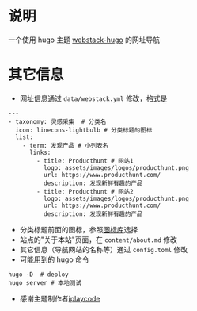 # 说明
一个使用 hugo 主题 [webstack-hugo](https://github.com/iplaycode/webstack-hugo) 的网址导航
# 其它信息
- 网址信息通过  `data/webstack.yml` 修改，格式是
```
---
- taxonomy: 灵感采集  # 分类名
  icon: linecons-lightbulb # 分类标题的图标
  list: 
    - term: 发现产品 # 小列表名
      links:
        - title: Producthunt # 网站1
          logo: assets/images/logos/producthunt.png
          url: https://www.producthunt.com/
          description: 发现新鲜有趣的产品
        - title: Producthunt # 网站2
          logo: assets/images/logos/producthunt.png
          url: https://www.producthunt.com/
          description: 发现新鲜有趣的产品
```
- 分类标题前面的图标，参照[图标库](https://fontawesome.com.cn/faicons/)选择
- 站点的"关于本站"页面，在 `content/about.md` 修改
- 其它信息（导航网站的名称等）通过 `config.toml` 修改
- 可能用到的 hugo 命令
```
hugo -D  # deploy
hugo server # 本地测试
```
- 感谢主题制作者[iplaycode](https://github.com/iplaycode)

